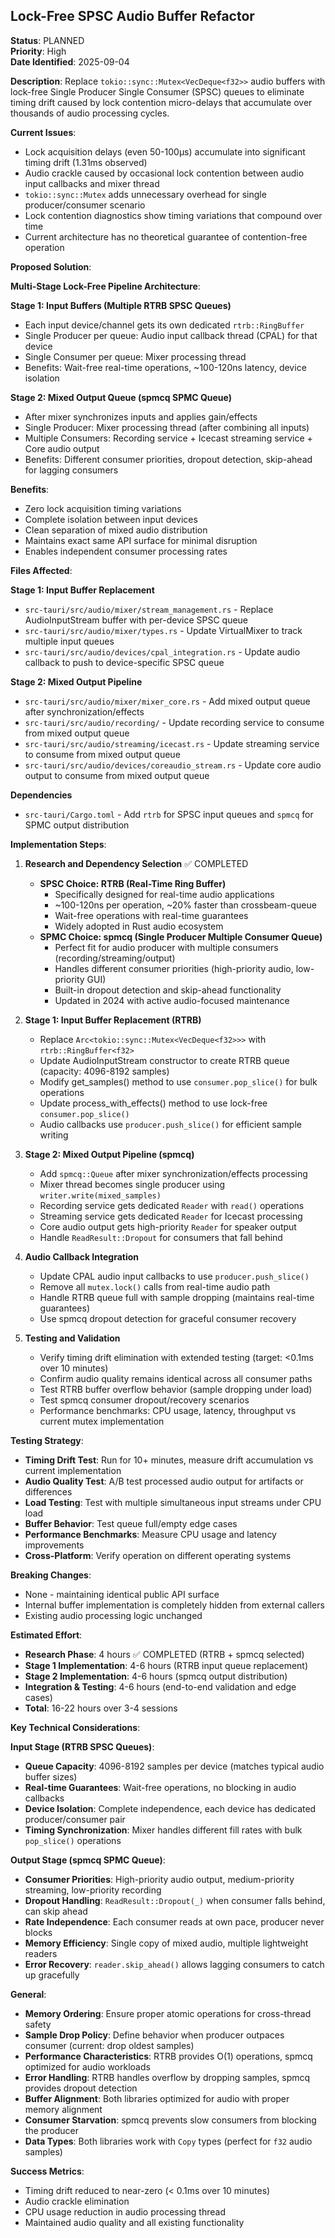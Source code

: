 ## Lock-Free SPSC Audio Buffer Refactor

**Status**: PLANNED  
**Priority**: High  
**Date Identified**: 2025-09-04

**Description**: Replace `tokio::sync::Mutex<VecDeque<f32>>` audio buffers with lock-free Single Producer Single Consumer (SPSC) queues to eliminate timing drift caused by lock contention micro-delays that accumulate over thousands of audio processing cycles.

**Current Issues**:

- Lock acquisition delays (even 50-100μs) accumulate into significant timing drift (1.31ms observed)
- Audio crackle caused by occasional lock contention between audio input callbacks and mixer thread
- `tokio::sync::Mutex` adds unnecessary overhead for single producer/consumer scenario
- Lock contention diagnostics show timing variations that compound over time
- Current architecture has no theoretical guarantee of contention-free operation

**Proposed Solution**:

**Multi-Stage Lock-Free Pipeline Architecture**:

**Stage 1: Input Buffers (Multiple RTRB SPSC Queues)**
- Each input device/channel gets its own dedicated `rtrb::RingBuffer` 
- Single Producer per queue: Audio input callback thread (CPAL) for that device
- Single Consumer per queue: Mixer processing thread
- Benefits: Wait-free real-time operations, ~100-120ns latency, device isolation

**Stage 2: Mixed Output Queue (spmcq SPMC Queue)**  
- After mixer synchronizes inputs and applies gain/effects
- Single Producer: Mixer processing thread (after combining all inputs)
- Multiple Consumers: Recording service + Icecast streaming service + Core audio output  
- Benefits: Different consumer priorities, dropout detection, skip-ahead for lagging consumers

**Benefits**:
- Zero lock acquisition timing variations
- Complete isolation between input devices  
- Clean separation of mixed audio distribution
- Maintains exact same API surface for minimal disruption
- Enables independent consumer processing rates

**Files Affected**:

**Stage 1: Input Buffer Replacement**
- `src-tauri/src/audio/mixer/stream_management.rs` - Replace AudioInputStream buffer with per-device SPSC queue
- `src-tauri/src/audio/mixer/types.rs` - Update VirtualMixer to track multiple input queues
- `src-tauri/src/audio/devices/cpal_integration.rs` - Update audio callback to push to device-specific SPSC queue

**Stage 2: Mixed Output Pipeline**
- `src-tauri/src/audio/mixer/mixer_core.rs` - Add mixed output queue after synchronization/effects
- `src-tauri/src/audio/recording/` - Update recording service to consume from mixed output queue
- `src-tauri/src/audio/streaming/icecast.rs` - Update streaming service to consume from mixed output queue
- `src-tauri/src/audio/devices/coreaudio_stream.rs` - Update core audio output to consume from mixed output queue

**Dependencies**
- `src-tauri/Cargo.toml` - Add `rtrb` for SPSC input queues and `spmcq` for SPMC output distribution

**Implementation Steps**:

1. **Research and Dependency Selection** ✅ COMPLETED
   - **SPSC Choice: RTRB (Real-Time Ring Buffer)**
     - Specifically designed for real-time audio applications
     - ~100-120ns per operation, ~20% faster than crossbeam-queue
     - Wait-free operations with real-time guarantees
     - Widely adopted in Rust audio ecosystem
   - **SPMC Choice: spmcq (Single Producer Multiple Consumer Queue)**  
     - Perfect fit for audio producer with multiple consumers (recording/streaming/output)
     - Handles different consumer priorities (high-priority audio, low-priority GUI)
     - Built-in dropout detection and skip-ahead functionality
     - Updated in 2024 with active audio-focused maintenance

2. **Stage 1: Input Buffer Replacement (RTRB)**
   - Replace `Arc<tokio::sync::Mutex<VecDeque<f32>>>` with `rtrb::RingBuffer<f32>`
   - Update AudioInputStream constructor to create RTRB queue (capacity: 4096-8192 samples)
   - Modify get_samples() method to use `consumer.pop_slice()` for bulk operations  
   - Update process_with_effects() method to use lock-free `consumer.pop_slice()`
   - Audio callbacks use `producer.push_slice()` for efficient sample writing

3. **Stage 2: Mixed Output Pipeline (spmcq)**
   - Add `spmcq::Queue` after mixer synchronization/effects processing
   - Mixer thread becomes single producer using `writer.write(mixed_samples)`
   - Recording service gets dedicated `Reader` with `read()` operations
   - Streaming service gets dedicated `Reader` for Icecast processing  
   - Core audio output gets high-priority `Reader` for speaker output
   - Handle `ReadResult::Dropout` for consumers that fall behind

4. **Audio Callback Integration**
   - Update CPAL audio input callbacks to use `producer.push_slice()`
   - Remove all `mutex.lock()` calls from real-time audio path
   - Handle RTRB queue full with sample dropping (maintains real-time guarantees)
   - Use spmcq dropout detection for graceful consumer recovery

5. **Testing and Validation**
   - Verify timing drift elimination with extended testing (target: <0.1ms over 10 minutes)
   - Confirm audio quality remains identical across all consumer paths
   - Test RTRB buffer overflow behavior (sample dropping under load)
   - Test spmcq consumer dropout/recovery scenarios  
   - Performance benchmarks: CPU usage, latency, throughput vs current mutex implementation

**Testing Strategy**:

- **Timing Drift Test**: Run for 10+ minutes, measure drift accumulation vs current implementation
- **Audio Quality Test**: A/B test processed audio output for artifacts or differences  
- **Load Testing**: Test with multiple simultaneous input streams under CPU load
- **Buffer Behavior**: Test queue full/empty edge cases
- **Performance Benchmarks**: Measure CPU usage and latency improvements
- **Cross-Platform**: Verify operation on different operating systems

**Breaking Changes**: 

- None - maintaining identical public API surface
- Internal buffer implementation is completely hidden from external callers
- Existing audio processing logic unchanged

**Estimated Effort**: 

- **Research Phase**: 4 hours ✅ COMPLETED (RTRB + spmcq selected)
- **Stage 1 Implementation**: 4-6 hours (RTRB input queue replacement)
- **Stage 2 Implementation**: 4-6 hours (spmcq output distribution)  
- **Integration & Testing**: 4-6 hours (end-to-end validation and edge cases)
- **Total**: 16-22 hours over 3-4 sessions

**Key Technical Considerations**:

**Input Stage (RTRB SPSC Queues)**:
- **Queue Capacity**: 4096-8192 samples per device (matches typical audio buffer sizes)
- **Real-time Guarantees**: Wait-free operations, no blocking in audio callbacks
- **Device Isolation**: Complete independence, each device has dedicated producer/consumer pair
- **Timing Synchronization**: Mixer handles different fill rates with bulk `pop_slice()` operations

**Output Stage (spmcq SPMC Queue)**:
- **Consumer Priorities**: High-priority audio output, medium-priority streaming, low-priority recording
- **Dropout Handling**: `ReadResult::Dropout(_)` when consumer falls behind, can skip ahead
- **Rate Independence**: Each consumer reads at own pace, producer never blocks
- **Memory Efficiency**: Single copy of mixed audio, multiple lightweight readers
- **Error Recovery**: `reader.skip_ahead()` allows lagging consumers to catch up gracefully

**General**:
- **Memory Ordering**: Ensure proper atomic operations for cross-thread safety
- **Sample Drop Policy**: Define behavior when producer outpaces consumer (current: drop oldest samples)
- **Performance Characteristics**: RTRB provides O(1) operations, spmcq optimized for audio workloads  
- **Error Handling**: RTRB handles overflow by dropping samples, spmcq provides dropout detection
- **Buffer Alignment**: Both libraries optimized for audio with proper memory alignment
- **Consumer Starvation**: spmcq prevents slow consumers from blocking the producer
- **Data Types**: Both libraries work with `Copy` types (perfect for `f32` audio samples)

**Success Metrics**:

- Timing drift reduced to near-zero (< 0.1ms over 10 minutes)
- Audio crackle elimination
- CPU usage reduction in audio processing thread
- Maintained audio quality and all existing functionality